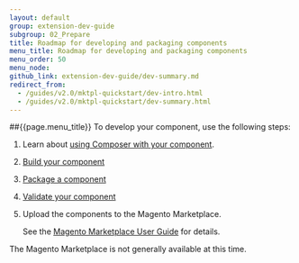 ```yaml
---
layout: default
group: extension-dev-guide
subgroup: 02_Prepare
title: Roadmap for developing and packaging components
menu_title: Roadmap for developing and packaging components
menu_order: 50
menu_node: 
github_link: extension-dev-guide/dev-summary.md
redirect_from: 
  - /guides/v2.0/mktpl-quickstart/dev-intro.html
  - /guides/v2.0/mktpl-quickstart/dev-summary.html
---
```


##{{page.menu_title}}
To develop your component, use the following steps:

1.	Learn about <a href="{{ site.gdeurl }}extension-dev-guide/build/composer-integration.html">using Composer with your component</a>.
2.	<a href="{{ site.gdeurl }}extension-dev-guide/build/build.html" target="_blank">Build your component</a>
3.	<a href="{{ site.gdeurl }}extension-dev-guide/package_module.html" target="_blank">Package a component</a>
4.	<a href="{{ site.gdeurl }}mktpl-quickstart/dev-test.html">Validate your component</a>
4.	Upload the components to the Magento Marketplace.

	See the <a href="http://docs.magento.com/marketplace/user_guide/getting-started.html" target="_blank">Magento Marketplace User Guide</a> for details.

<div class="bs-callout bs-callout-warning">
    <p>The Magento Marketplace is not generally available at this time. </p>
</div>


